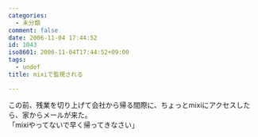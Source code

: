 ```yaml
---
categories:
  - 未分類
comment: false
date: 2006-11-04 17:44:52
id: 1043
iso8601: 2006-11-04T17:44:52+09:00
tags:
  - undef
title: mixiで監視される

---
```


<div class="entry-body">
                                 <p>この前、残業を切り上げて会社から帰る間際に、ちょっとmixiにアクセスしたら、家からメールが来た。<br />
「mixiやってないで早く帰ってきなさい」<br /></p>
                              </div>    	